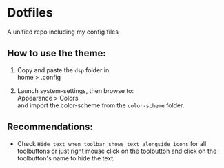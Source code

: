 # Dotfiles
 A unified repo including my config files


## How to use the theme:

1. Copy and paste the `dsp` folder in: <br>
home > .config <br/>

2. Launch system-settings, then browse to: <br>
Appearance > Colors <br/>
and import the color-scheme from the `color-scheme` folder.


## Recommendations:

* Check `Hide text when toolbar shows text alongside icons` for all toolbuttons or just right mouse click on the toolbutton and click on the toolbutton's name to hide the text.
